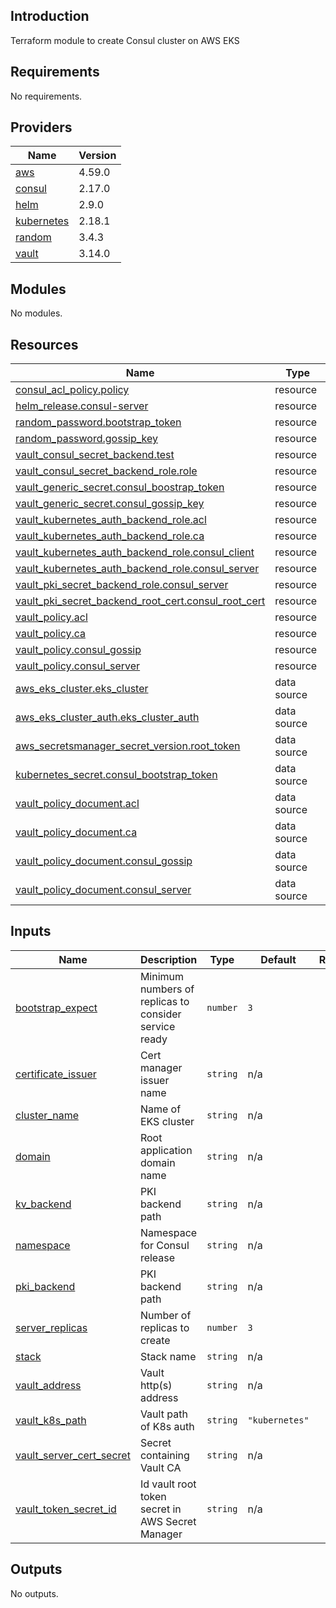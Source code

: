 ## Introduction
Terraform module to create Consul cluster on AWS EKS

<!-- BEGIN_TF_DOCS -->
## Requirements

No requirements.

## Providers

| Name | Version |
|------|---------|
| <a name="provider_aws"></a> [aws](#provider\_aws) | 4.59.0 |
| <a name="provider_consul"></a> [consul](#provider\_consul) | 2.17.0 |
| <a name="provider_helm"></a> [helm](#provider\_helm) | 2.9.0 |
| <a name="provider_kubernetes"></a> [kubernetes](#provider\_kubernetes) | 2.18.1 |
| <a name="provider_random"></a> [random](#provider\_random) | 3.4.3 |
| <a name="provider_vault"></a> [vault](#provider\_vault) | 3.14.0 |

## Modules

No modules.

## Resources

| Name | Type |
|------|------|
| [consul_acl_policy.policy](https://registry.terraform.io/providers/hashicorp/consul/latest/docs/resources/acl_policy) | resource |
| [helm_release.consul-server](https://registry.terraform.io/providers/hashicorp/helm/latest/docs/resources/release) | resource |
| [random_password.bootstrap_token](https://registry.terraform.io/providers/hashicorp/random/latest/docs/resources/password) | resource |
| [random_password.gossip_key](https://registry.terraform.io/providers/hashicorp/random/latest/docs/resources/password) | resource |
| [vault_consul_secret_backend.test](https://registry.terraform.io/providers/hashicorp/vault/latest/docs/resources/consul_secret_backend) | resource |
| [vault_consul_secret_backend_role.role](https://registry.terraform.io/providers/hashicorp/vault/latest/docs/resources/consul_secret_backend_role) | resource |
| [vault_generic_secret.consul_boostrap_token](https://registry.terraform.io/providers/hashicorp/vault/latest/docs/resources/generic_secret) | resource |
| [vault_generic_secret.consul_gossip_key](https://registry.terraform.io/providers/hashicorp/vault/latest/docs/resources/generic_secret) | resource |
| [vault_kubernetes_auth_backend_role.acl](https://registry.terraform.io/providers/hashicorp/vault/latest/docs/resources/kubernetes_auth_backend_role) | resource |
| [vault_kubernetes_auth_backend_role.ca](https://registry.terraform.io/providers/hashicorp/vault/latest/docs/resources/kubernetes_auth_backend_role) | resource |
| [vault_kubernetes_auth_backend_role.consul_client](https://registry.terraform.io/providers/hashicorp/vault/latest/docs/resources/kubernetes_auth_backend_role) | resource |
| [vault_kubernetes_auth_backend_role.consul_server](https://registry.terraform.io/providers/hashicorp/vault/latest/docs/resources/kubernetes_auth_backend_role) | resource |
| [vault_pki_secret_backend_role.consul_server](https://registry.terraform.io/providers/hashicorp/vault/latest/docs/resources/pki_secret_backend_role) | resource |
| [vault_pki_secret_backend_root_cert.consul_root_cert](https://registry.terraform.io/providers/hashicorp/vault/latest/docs/resources/pki_secret_backend_root_cert) | resource |
| [vault_policy.acl](https://registry.terraform.io/providers/hashicorp/vault/latest/docs/resources/policy) | resource |
| [vault_policy.ca](https://registry.terraform.io/providers/hashicorp/vault/latest/docs/resources/policy) | resource |
| [vault_policy.consul_gossip](https://registry.terraform.io/providers/hashicorp/vault/latest/docs/resources/policy) | resource |
| [vault_policy.consul_server](https://registry.terraform.io/providers/hashicorp/vault/latest/docs/resources/policy) | resource |
| [aws_eks_cluster.eks_cluster](https://registry.terraform.io/providers/hashicorp/aws/latest/docs/data-sources/eks_cluster) | data source |
| [aws_eks_cluster_auth.eks_cluster_auth](https://registry.terraform.io/providers/hashicorp/aws/latest/docs/data-sources/eks_cluster_auth) | data source |
| [aws_secretsmanager_secret_version.root_token](https://registry.terraform.io/providers/hashicorp/aws/latest/docs/data-sources/secretsmanager_secret_version) | data source |
| [kubernetes_secret.consul_bootstrap_token](https://registry.terraform.io/providers/hashicorp/kubernetes/latest/docs/data-sources/secret) | data source |
| [vault_policy_document.acl](https://registry.terraform.io/providers/hashicorp/vault/latest/docs/data-sources/policy_document) | data source |
| [vault_policy_document.ca](https://registry.terraform.io/providers/hashicorp/vault/latest/docs/data-sources/policy_document) | data source |
| [vault_policy_document.consul_gossip](https://registry.terraform.io/providers/hashicorp/vault/latest/docs/data-sources/policy_document) | data source |
| [vault_policy_document.consul_server](https://registry.terraform.io/providers/hashicorp/vault/latest/docs/data-sources/policy_document) | data source |

## Inputs

| Name | Description | Type | Default | Required |
|------|-------------|------|---------|:--------:|
| <a name="input_bootstrap_expect"></a> [bootstrap\_expect](#input\_bootstrap\_expect) | Minimum numbers of replicas to consider service ready | `number` | `3` | no |
| <a name="input_certificate_issuer"></a> [certificate\_issuer](#input\_certificate\_issuer) | Cert manager issuer name | `string` | n/a | yes |
| <a name="input_cluster_name"></a> [cluster\_name](#input\_cluster\_name) | Name of EKS cluster | `string` | n/a | yes |
| <a name="input_domain"></a> [domain](#input\_domain) | Root application domain name | `string` | n/a | yes |
| <a name="input_kv_backend"></a> [kv\_backend](#input\_kv\_backend) | PKI backend path | `string` | n/a | yes |
| <a name="input_namespace"></a> [namespace](#input\_namespace) | Namespace for Consul release | `string` | n/a | yes |
| <a name="input_pki_backend"></a> [pki\_backend](#input\_pki\_backend) | PKI backend path | `string` | n/a | yes |
| <a name="input_server_replicas"></a> [server\_replicas](#input\_server\_replicas) | Number of replicas to create | `number` | `3` | no |
| <a name="input_stack"></a> [stack](#input\_stack) | Stack name | `string` | n/a | yes |
| <a name="input_vault_address"></a> [vault\_address](#input\_vault\_address) | Vault http(s) address | `string` | n/a | yes |
| <a name="input_vault_k8s_path"></a> [vault\_k8s\_path](#input\_vault\_k8s\_path) | Vault path of K8s auth | `string` | `"kubernetes"` | no |
| <a name="input_vault_server_cert_secret"></a> [vault\_server\_cert\_secret](#input\_vault\_server\_cert\_secret) | Secret containing Vault CA | `string` | n/a | yes |
| <a name="input_vault_token_secret_id"></a> [vault\_token\_secret\_id](#input\_vault\_token\_secret\_id) | Id vault root token secret in AWS Secret Manager | `string` | n/a | yes |

## Outputs

No outputs.
<!-- END_TF_DOCS -->
